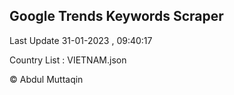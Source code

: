 

## Google Trends Keywords Scraper 
 
Last Update 31-01-2023 , 09:40:17

Country List :
VIETNAM.json



© Abdul Muttaqin 
